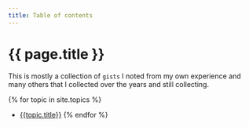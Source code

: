 ```yaml
---
title: Table of contents
---
```


# {{ page.title }}

This is mostly a collection of `gists` I noted from my own experience
and many others that I collected over the years and still collecting.

{% for topic in site.topics %}
* [{{topic.title}}]({{topic.url|relative_url}}) 
{% endfor %}